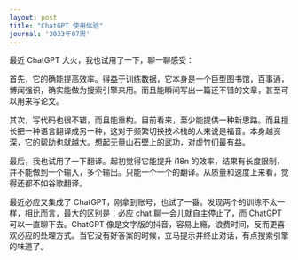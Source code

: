 ```yaml
---
layout: post
title: "ChatGPT 使用体验"
journal: '2023年07周'
---
```


最近 ChatGPT 大火，我也试用了一下，聊一聊感受：

首先，它的确能提高效率。得益于训练数据，它本身是一个巨型图书馆，百事通，博闻强识，确实能做为搜索引擎来用。而且能瞬间写出一篇还不错的文章，甚至可以用来写论文。

其次，写代码也很不错，而且能重构。目前看来，至少能提供一种新思路。而且擅长把一种语言翻译成另一种，这对于频繁切换技术栈的人来说是福音。本身越资深，它的帮助也就越大。想起无量山石壁上的武功，对虚竹们最有益。

最后，我也试用了一下翻译。起初觉得它能提升 i18n 的效率，结果有长度限制，并不能做到一个输入，多个输出。只能一个一个的翻译。从质量和速度上来看，觉得还都不如谷歌翻译。

最近必应又集成了 ChatGPT，刚拿到账号，也试了一番。发现两个的训练不太一样，相比而言，最大的区别是：必应 chat 聊一会儿就自主停止了，而 ChatGPT 可以一直聊下去。ChatGPT 像是文字版的抖音，容易上瘾，浪费时间，反而更喜欢必应的处理方式。当它没有好答案的时候，立马提示并终止对话，有点搜索引擎的味道了。